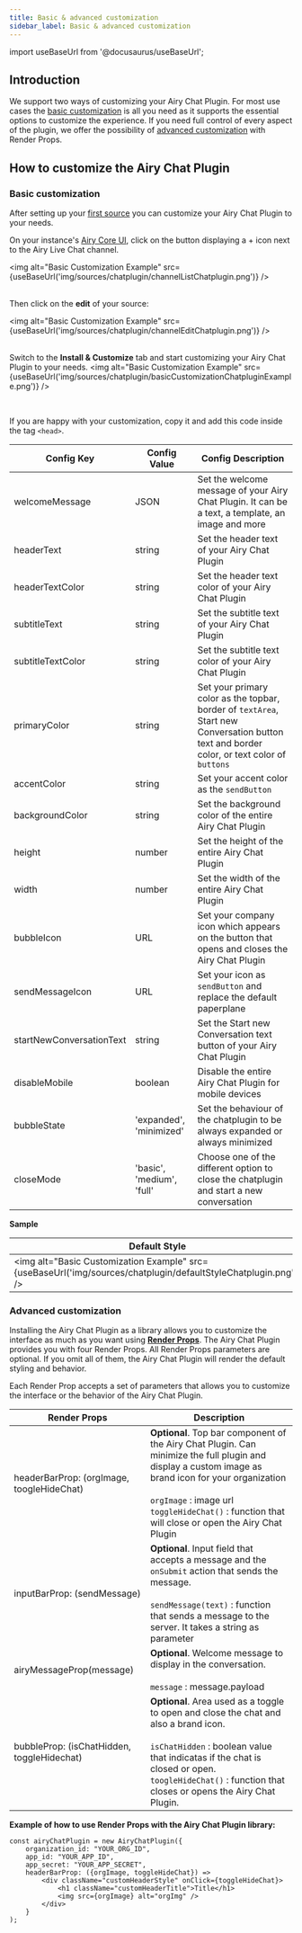 ```yaml
---
title: Basic & advanced customization
sidebar_label: Basic & advanced customization
---
```


import useBaseUrl from '@docusaurus/useBaseUrl';

## Introduction

We support two ways of customizing your Airy Chat Plugin. For most use cases the [basic customization](#basic-customization) is all you need as it supports the essential options to customize the experience. If you need full control of every aspect of the plugin, we offer the possibility of [advanced customization](#advanced-customization) with Render Props.

## How to customize the Airy Chat Plugin

### Basic customization

After setting up your [first source](/sources/chatplugin/quickstart#step-1-set-up-your-first-source) you can customize your Airy Chat Plugin to your needs.

On your instance's [Airy Core UI](http://airy.core/ui/channels), click on the button displaying a + icon next to the Airy Live Chat channel.

<img alt="Basic Customization Example" src={useBaseUrl('img/sources/chatplugin/channelListChatplugin.png')} />
<br/>
<br/>

Then click on the **edit** of your source:

<img alt="Basic Customization Example" src={useBaseUrl('img/sources/chatplugin/channelEditChatplugin.png')} />
<br/>
<br/>

Switch to the **Install & Customize** tab and start customizing your Airy Chat Plugin to your needs.
<img alt="Basic Customization Example" src={useBaseUrl('img/sources/chatplugin/basicCustomizationChatpluginExample.png')} />

<br/>

If you are happy with your customization, copy it and add this code inside the tag `<head>`.

| Config Key               | Config Value              | Config Description                                                                                                                          |
| ------------------------ | ------------------------- | ------------------------------------------------------------------------------------------------------------------------------------------- |
| welcomeMessage           | JSON                      | Set the welcome message of your Airy Chat Plugin. It can be a text, a template, an image and more                                           |
| headerText               | string                    | Set the header text of your Airy Chat Plugin                                                                                                |
| headerTextColor          | string                    | Set the header text color of your Airy Chat Plugin                                                                                          |
| subtitleText             | string                    | Set the subtitle text of your Airy Chat Plugin                                                                                              |
| subtitleTextColor        | string                    | Set the subtitle text color of your Airy Chat Plugin                                                                                        |
| primaryColor             | string                    | Set your primary color as the topbar, border of `textArea`, Start new Conversation button text and border color, or text color of `buttons` |
| accentColor              | string                    | Set your accent color as the `sendButton`                                                                                                   |
| backgroundColor          | string                    | Set the background color of the entire Airy Chat Plugin                                                                                     |
| height                   | number                    | Set the height of the entire Airy Chat Plugin                                                                                               |
| width                    | number                    | Set the width of the entire Airy Chat Plugin                                                                                                |
| bubbleIcon               | URL                       | Set your company icon which appears on the button that opens and closes the Airy Chat Plugin                                                |
| sendMessageIcon          | URL                       | Set your icon as `sendButton` and replace the default paperplane                                                                            |
| startNewConversationText | string                    | Set the Start new Conversation text button of your Airy Chat Plugin                                                                         |
| disableMobile            | boolean                   | Disable the entire Airy Chat Plugin for mobile devices                                                                                      |
| bubbleState              | 'expanded', 'minimized'   | Set the behaviour of the chatplugin to be always expanded or always minimized                                                               |
| closeMode                | 'basic', 'medium', 'full' | Choose one of the different option to close the chatplugin and start a new conversation                                                     |

**Sample**

| Default Style                                                                                                   | Customized Style                                                                                                   |
| --------------------------------------------------------------------------------------------------------------- | ------------------------------------------------------------------------------------------------------------------ |
| <img alt="Basic Customization Example" src={useBaseUrl('img/sources/chatplugin/defaultStyleChatplugin.png')} /> | <img alt="Basic Customization Example" src={useBaseUrl('img/sources/chatplugin/customizedStyleChatplugin.png')} /> |

### Advanced customization

Installing the Airy Chat Plugin as a library allows you to customize the interface as much as you want using **[Render Props](https://reactjs.org/docs/render-props.html)**.
The Airy Chat Plugin provides you with four Render Props. All Render Props parameters are optional. If you omit all of them, the Airy Chat Plugin will render the default styling and behavior.

Each Render Prop accepts a set of parameters that allows you to customize the interface or the behavior of the Airy Chat Plugin.

| Render Props                               | Description                                                                                                                                                                                                                                                            |
| ------------------------------------------ | ---------------------------------------------------------------------------------------------------------------------------------------------------------------------------------------------------------------------------------------------------------------------- |
| headerBarProp: (orgImage, toogleHideChat)  | **Optional**. Top bar component of the Airy Chat Plugin. Can minimize the full plugin and display a custom image as brand icon for your organization <br/><br/> `orgImage` : image url <br/>`toggleHideChat()` : function that will close or open the Airy Chat Plugin |
| inputBarProp: (sendMessage)                | **Optional**. Input field that accepts a message and the `onSubmit` action that sends the message. <br/><br/>`sendMessage(text)` : function that sends a message to the server. It takes a string as parameter                                                         |
| airyMessageProp(message)                   | **Optional**. Welcome message to display in the conversation. <br/><br/>`message` : message.payload                                                                                                                                                                    |
| bubbleProp: (isChatHidden, toggleHidechat) | **Optional**. Area used as a toggle to open and close the chat and also a brand icon. <br/><br/>`isChatHidden` : boolean value that indicatas if the chat is closed or open. <br/>`toogleHideChat()` : function that closes or opens the Airy Chat Plugin.             |

**Example of how to use Render Props with the Airy Chat Plugin library:**

```json5
const airyChatPlugin = new AiryChatPlugin({
    organization_id: "YOUR_ORG_ID",
    app_id: "YOUR_APP_ID",
    app_secret: "YOUR_APP_SECRET",
    headerBarProp: ({orgImage, toggleHideChat}) =>
        <div className="customHeaderStyle" onClick={toggleHideChat}>
            <h1 className="customHeaderTitle">Title</h1>
            <img src={orgImage} alt="orgImg" />
        </div>
    }
);
```
